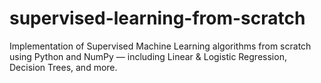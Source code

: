 # supervised-learning-from-scratch
Implementation of Supervised Machine Learning algorithms from scratch using Python and NumPy — including Linear &amp; Logistic Regression, Decision Trees, and more.
